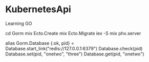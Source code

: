 # KubernetesApi

Learning GO

cd Gorm
mix Ecto.Create
mix Ecto.Migrate
iex -S mix phx.server


alias Gorm.Database
{:ok, pid} =  Database.start_link("redis://127.0.0.1:6379")
Database.check(pid)
Database.set(pid, "onetwo", "three")
Database.get(pid, "onetwo")
